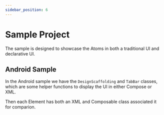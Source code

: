```yaml
---
sidebar_position: 6
---
```



# Sample Project

The sample is designed to showcase the Atoms in both a traditional UI and declarative UI.

## Android Sample

In the Android sample we have the `DesignScaffolding` and `TabBar` classes, which are some helper functions to display the UI in either Compose or XML.

Then each Element has both an XML and Composable class associated it for comparion.

